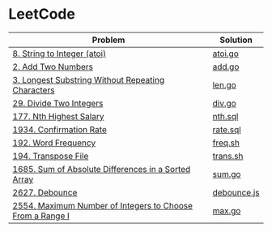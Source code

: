 # LeetCode

| Problem                                                                                                                                        | Solution                                                               |
| ---------------------------------------------------------------------------------------------------------------------------------------------- | ---------------------------------------------------------------------- |
| [8. String to Integer (atoi)](https://leetcode.com/problems/string-to-integer-atoi)                                                            | [atoi.go](./string-to-integer-atoi/atoi.go)                            |
| [2. Add Two Numbers](https://leetcode.com/problems/add-two-numbers)                                                                            | [add.go](./add-two-numbers/add.go)                                     |
| [3. Longest Substring Without Repeating Characters](https://leetcode.com/problems/longest-substring-without-repeating-characters)              | [len.go](./longest-substring-without-repeating-characters/len.go)      |
| [29. Divide Two Integers](https://leetcode.com/problems/divide-two-integers)                                                                   | [div.go](./divide-two-integers/div.go)                                 |
| [177. Nth Highest Salary](https://leetcode.com/problems/nth-highest-salary)                                                                    | [nth.sql](./nth-highest-salary/nth.sql)                                |
| [1934. Confirmation Rate](https://leetcode.com/problems/confirmation-rate)                                                                     | [rate.sql](./confirmation-rate/rate.sql)                               |
| [192. Word Frequency](https://leetcode.com/problems/word-frequency)                                                                            | [freq.sh](./word-frequency/freq.sh)                                    |
| [194. Transpose File](https://leetcode.com/problems/transpose-file)                                                                            | [trans.sh](./transpose-file/trans.sh)                                  |
| [1685. Sum of Absolute Differences in a Sorted Array](https://leetcode.com/problems/sum-of-absolute-differences-in-a-sorted-array)             | [sum.go](./sum-of-absolute-differences-in-a-sorted-array/sum.go)       |
| [2627. Debounce](https://leetcode.com/problems/debounce)                                                                                       | [debounce.js](./debounce/debounce.js)                                  |
| [2554. Maximum Number of Integers to Choose From a Range I](https://leetcode.com/problems/maximum-number-of-integers-to-choose-from-a-range-i) | [max.go](./maximum-number-of-integers-to-choose-from-a-range-i/max.go) |
